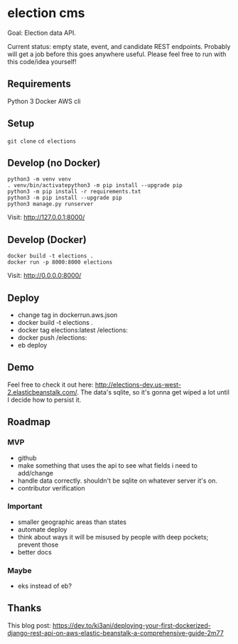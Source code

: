 # election cms

Goal: Election data API.

Current status: empty state, event, and candidate REST endpoints. Probably will get a job before this goes anywhere useful. Please feel free to run with this code/idea yourself!

## Requirements
Python 3
Docker
AWS cli

## Setup
`git clone`
`cd elections`

## Develop (no Docker)

```
python3 -m venv venv
. venv/bin/activatepython3 -m pip install --upgrade pip
python3 -m pip install -r requirements.txt
python3 -m pip install --upgrade pip
python3 manage.py runserver
```

Visit: http://127.0.0.1:8000/

## Develop (Docker)

```
docker build -t elections .
docker run -p 8000:8000 elections
```

Visit: http://0.0.0.0:8000/

## Deploy

- change tag in dockerrun.aws.json
- docker build -t elections .
- docker tag elections:latest <your dockerhub username>/elections:<new tag>
- docker push <your dockerhub username>/elections:<new tag>
- eb deploy

## Demo

Feel free to check it out here: http://elections-dev.us-west-2.elasticbeanstalk.com/. The data's sqlite, so it's gonna get wiped a lot until I decide how to persist it. 

## Roadmap

### MVP
- github
- make something that uses the api to see what fields i need to add/change
- handle data correctly. shouldn't be sqlite on whatever server it's on.
- contributor verification

### Important
- smaller geographic areas than states
- automate deploy
- think about ways it will be misused by people with deep pockets; prevent those
- better docs

### Maybe
- eks instead of eb?

## Thanks

This blog post: https://dev.to/ki3ani/deploying-your-first-dockerized-django-rest-api-on-aws-elastic-beanstalk-a-comprehensive-guide-2m77

